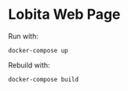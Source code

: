 # Lobita Web Page

Run with:

```
docker-compose up
```

Rebuild with:

```
docker-compose build
```
